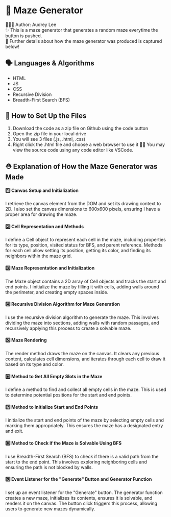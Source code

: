 
# 🧩 Maze Generator
🧑🏻‍💻 Author: Audrey Lee <br/>
✨ This is a maze generator that generates a random maze everytime the button is pushed. <br/>
🧱 Further details about how the maze generator was produced is captured below!
<br/>

## 🗣️ Languages & Algorithms
* HTML
* JS
* CSS
* Recursive Division
* Breadth-First Search (BFS)

## 🔧 How to Set Up the Files
1. Download the code as a zip file on Github using the code button
2. Open the zip file in your local drive
3. You will see 3 files (.js, .html, .css)
4. Right click the .html file and choose a web browser to use it
💁🏻 You may view the source code using any code editor like VSCode.

## ⛑️ Explanation of How the Maze Generator was Made
#### 1️⃣ Canvas Setup and Initialization
I retrieve the canvas element from the DOM and set its drawing context to 2D. I also set the canvas dimensions to 600x600 pixels, ensuring I have a proper area for drawing the maze.

#### 2️⃣ Cell Representation and Methods
I define a Cell object to represent each cell in the maze, including properties for its type, position, visited status for BFS, and parent reference. Methods for each cell allow setting its position, getting its color, and finding its neighbors within the maze grid.

#### 3️⃣ Maze Representation and Initialization
The Maze object contains a 2D array of Cell objects and tracks the start and end points. I initialize the maze by filling it with cells, adding walls around the perimeter, and creating empty spaces inside.

#### 4️⃣ Recursive Division Algorithm for Maze Generation
I use the recursive division algorithm to generate the maze. This involves dividing the maze into sections, adding walls with random passages, and recursively applying this process to create a solvable maze.

#### 5️⃣ Maze Rendering
The render method draws the maze on the canvas. It clears any previous content, calculates cell dimensions, and iterates through each cell to draw it based on its type and color.

#### 6️⃣ Method to Get All Empty Slots in the Maze
I define a method to find and collect all empty cells in the maze. This is used to determine potential positions for the start and end points.

#### 7️⃣ Method to Initialize Start and End Points
I initialize the start and end points of the maze by selecting empty cells and marking them appropriately. This ensures the maze has a designated entry and exit.

#### 8️⃣ Method to Check if the Maze is Solvable Using BFS
I use Breadth-First Search (BFS) to check if there is a valid path from the start to the end point. This involves exploring neighboring cells and ensuring the path is not blocked by walls.

#### 9️⃣ Event Listener for the "Generate" Button and Generator Function
I set up an event listener for the "Generate" button. The generator function creates a new maze, initializes its contents, ensures it is solvable, and renders it on the canvas. The button click triggers this process, allowing users to generate new mazes dynamically.




